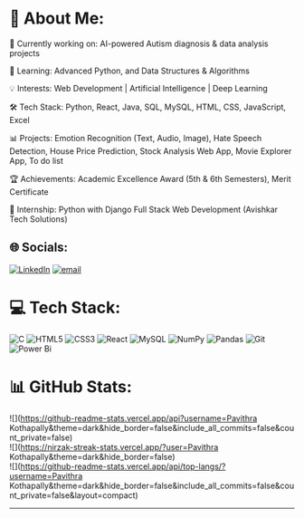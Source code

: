 # 💫 About Me:
🔭 Currently working on: AI-powered Autism diagnosis & data analysis projects

🌱 Learning: Advanced Python, and Data Structures & Algorithms

💡 Interests: Web Development | Artificial Intelligence | Deep Learning 

🛠️ Tech Stack: Python, React, Java, SQL, MySQL, HTML, CSS, JavaScript, Excel

📊 Projects: Emotion Recognition (Text, Audio, Image), Hate Speech Detection, House Price Prediction, Stock Analysis Web App, Movie Explorer App, To do list

🏆 Achievements: Academic Excellence Award (5th & 6th Semesters), Merit Certificate

💼 Internship: Python with Django Full Stack Web Development (Avishkar Tech Solutions)


## 🌐 Socials:
[![LinkedIn](https://img.shields.io/badge/LinkedIn-%230077B5.svg?logo=linkedin&logoColor=white)](www.linkedin.com/in/kothapallypavithra) [![email](https://img.shields.io/badge/Email-D14836?logo=gmail&logoColor=white)](mailto:pavithrakothapally6@gmail.com) 

# 💻 Tech Stack:
![C](https://img.shields.io/badge/c-%2300599C.svg?style=for-the-badge&logo=c&logoColor=white) ![HTML5](https://img.shields.io/badge/html5-%23E34F26.svg?style=for-the-badge&logo=html5&logoColor=white) ![CSS3](https://img.shields.io/badge/css3-%231572B6.svg?style=for-the-badge&logo=css3&logoColor=white) ![React](https://img.shields.io/badge/react-%2320232a.svg?style=for-the-badge&logo=react&logoColor=%2361DAFB) ![MySQL](https://img.shields.io/badge/mysql-4479A1.svg?style=for-the-badge&logo=mysql&logoColor=white) ![NumPy](https://img.shields.io/badge/numpy-%23013243.svg?style=for-the-badge&logo=numpy&logoColor=white) ![Pandas](https://img.shields.io/badge/pandas-%23150458.svg?style=for-the-badge&logo=pandas&logoColor=white) ![Git](https://img.shields.io/badge/git-%23F05033.svg?style=for-the-badge&logo=git&logoColor=white) ![Power Bi](https://img.shields.io/badge/power_bi-F2C811?style=for-the-badge&logo=powerbi&logoColor=black)
# 📊 GitHub Stats:
![](https://github-readme-stats.vercel.app/api?username=Pavithra Kothapally&theme=dark&hide_border=false&include_all_commits=false&count_private=false)<br/>
![](https://nirzak-streak-stats.vercel.app/?user=Pavithra Kothapally&theme=dark&hide_border=false)<br/>
![](https://github-readme-stats.vercel.app/api/top-langs/?username=Pavithra Kothapally&theme=dark&hide_border=false&include_all_commits=false&count_private=false&layout=compact)

---
